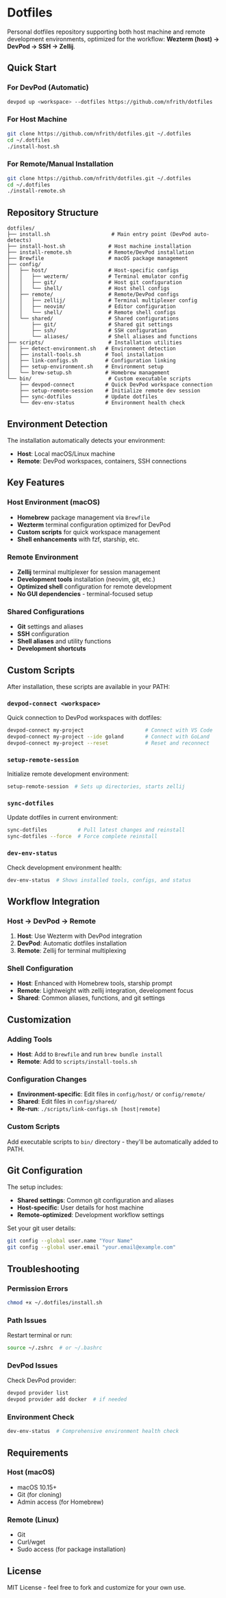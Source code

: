 # Dotfiles

Personal dotfiles repository supporting both host machine and remote development environments, optimized for the workflow: **Wezterm (host) → DevPod → SSH → Zellij**.

## Quick Start

### For DevPod (Automatic)
```bash
devpod up <workspace> --dotfiles https://github.com/nfrith/dotfiles
```

### For Host Machine
```bash
git clone https://github.com/nfrith/dotfiles.git ~/.dotfiles
cd ~/.dotfiles
./install-host.sh
```

### For Remote/Manual Installation
```bash
git clone https://github.com/nfrith/dotfiles.git ~/.dotfiles
cd ~/.dotfiles
./install-remote.sh
```

## Repository Structure

```
dotfiles/
├── install.sh                    # Main entry point (DevPod auto-detects)
├── install-host.sh              # Host machine installation  
├── install-remote.sh            # Remote/DevPod installation
├── Brewfile                     # macOS package management
├── config/
│   ├── host/                    # Host-specific configs
│   │   ├── wezterm/             # Terminal emulator config
│   │   ├── git/                 # Host git configuration
│   │   └── shell/               # Host shell configs
│   ├── remote/                  # Remote/DevPod configs
│   │   ├── zellij/              # Terminal multiplexer config
│   │   ├── neovim/              # Editor configuration
│   │   └── shell/               # Remote shell configs
│   └── shared/                  # Shared configurations
│       ├── git/                 # Shared git settings
│       ├── ssh/                 # SSH configuration
│       └── aliases/             # Shell aliases and functions
├── scripts/                     # Installation utilities
│   ├── detect-environment.sh   # Environment detection
│   ├── install-tools.sh        # Tool installation
│   ├── link-configs.sh         # Configuration linking
│   ├── setup-environment.sh    # Environment setup
│   └── brew-setup.sh           # Homebrew management
└── bin/                         # Custom executable scripts
    ├── devpod-connect          # Quick DevPod workspace connection
    ├── setup-remote-session    # Initialize remote dev session
    ├── sync-dotfiles           # Update dotfiles
    └── dev-env-status          # Environment health check
```

## Environment Detection

The installation automatically detects your environment:

- **Host**: Local macOS/Linux machine
- **Remote**: DevPod workspaces, containers, SSH connections

## Key Features

### Host Environment (macOS)
- **Homebrew** package management via `Brewfile`
- **Wezterm** terminal configuration optimized for DevPod
- **Custom scripts** for quick workspace management
- **Shell enhancements** with fzf, starship, etc.

### Remote Environment
- **Zellij** terminal multiplexer for session management  
- **Development tools** installation (neovim, git, etc.)
- **Optimized shell** configuration for remote development
- **No GUI dependencies** - terminal-focused setup

### Shared Configurations
- **Git** settings and aliases
- **SSH** configuration
- **Shell aliases** and utility functions
- **Development shortcuts**

## Custom Scripts

After installation, these scripts are available in your PATH:

### `devpod-connect <workspace>`
Quick connection to DevPod workspaces with dotfiles:
```bash
devpod-connect my-project                    # Connect with VS Code
devpod-connect my-project --ide goland       # Connect with GoLand  
devpod-connect my-project --reset            # Reset and reconnect
```

### `setup-remote-session`
Initialize remote development environment:
```bash
setup-remote-session  # Sets up directories, starts zellij
```

### `sync-dotfiles`
Update dotfiles in current environment:
```bash
sync-dotfiles          # Pull latest changes and reinstall
sync-dotfiles --force  # Force complete reinstall
```

### `dev-env-status`
Check development environment health:
```bash
dev-env-status  # Shows installed tools, configs, and status
```

## Workflow Integration

### Host → DevPod → Remote
1. **Host**: Use Wezterm with DevPod integration
2. **DevPod**: Automatic dotfiles installation  
3. **Remote**: Zellij for terminal multiplexing

### Shell Configuration
- **Host**: Enhanced with Homebrew tools, starship prompt
- **Remote**: Lightweight with zellij integration, development focus
- **Shared**: Common aliases, functions, and git settings

## Customization

### Adding Tools
- **Host**: Add to `Brewfile` and run `brew bundle install`
- **Remote**: Add to `scripts/install-tools.sh`

### Configuration Changes
- **Environment-specific**: Edit files in `config/host/` or `config/remote/`
- **Shared**: Edit files in `config/shared/`
- **Re-run**: `./scripts/link-configs.sh [host|remote]`

### Custom Scripts
Add executable scripts to `bin/` directory - they'll be automatically added to PATH.

## Git Configuration

The setup includes:
- **Shared settings**: Common git configuration and aliases
- **Host-specific**: User details for host machine
- **Remote-optimized**: Development workflow settings

Set your git user details:
```bash
git config --global user.name "Your Name"
git config --global user.email "your.email@example.com"
```

## Troubleshooting

### Permission Errors
```bash
chmod +x ~/.dotfiles/install.sh
```

### Path Issues
Restart terminal or run:
```bash
source ~/.zshrc  # or ~/.bashrc
```

### DevPod Issues
Check DevPod provider:
```bash
devpod provider list
devpod provider add docker  # if needed
```

### Environment Check
```bash
dev-env-status  # Comprehensive environment health check
```

## Requirements

### Host (macOS)
- macOS 10.15+
- Git (for cloning)
- Admin access (for Homebrew)

### Remote (Linux)
- Git
- Curl/wget
- Sudo access (for package installation)

## License

MIT License - feel free to fork and customize for your own use.